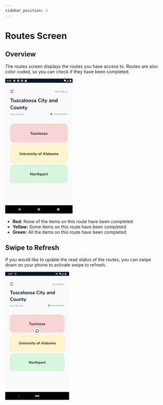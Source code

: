 ```yaml
---
sidebar_position: 3
---
```


# Routes Screen

## Overview

The routes screen displays the routes you have access to. Routes are also color coded,
so you can check if they have been completed.

![routes-online](../static/img/routes-online.png)

- **Red:** None of the items on this route have been completed
- **Yellow:** Some items on this route have been completed
- **Green:** All the items on this route have been completed

## Swipe to Refresh

If you would like to update the read status of the routes, you can swipe down on your phone
to activate swipe to refresh.

![routes-swipe-to-refresh](../static/img/routes-swipe-to-refresh.png)
